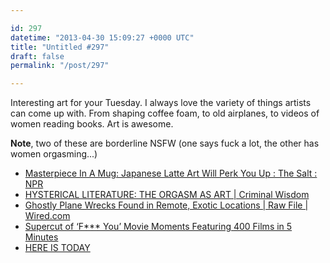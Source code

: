 ```yaml
---

id: 297
datetime: "2013-04-30 15:09:27 +0000 UTC"
title: "Untitled #297"
draft: false
permalink: "/post/297"

---
```


Interesting art for your Tuesday. I always love the variety of things artists can come up with. From shaping coffee foam, to old airplanes, to videos of women reading books. Art is awesome.

**Note**, two of these are borderline NSFW (one says fuck a lot, the other has women orgasming...) 

 
 * [Masterpiece In A Mug: Japanese Latte Art Will Perk You Up : The Salt : NPR](http://www.npr.org/blogs/thesalt/2013/04/24/178841995/masterpiece-in-a-mug-japanese-latte-art-will-perk-you-up)
 * [HYSTERICAL LITERATURE: THE ORGASM AS ART | Criminal Wisdom](http://www.criminalwisdom.com/hysterical-literature-the-orgasm-as-art/)
 * [Ghostly Plane Wrecks Found in Remote, Exotic Locations | Raw File | Wired.com](http://www.wired.com/rawfile/2013/04/finding-beauty-in-wrecked-and-rotting-airplanes/)
 * [Supercut of ‘F*** You’ Movie Moments Featuring 400 Films in 5 Minutes](http://laughingsquid.com/supercut-of-f-you-movie-moments-featuring-400-films-in-5-minutes/)
 * [HERE IS TODAY](http://hereistoday.com/)


